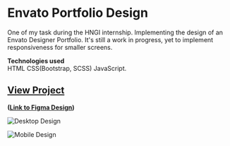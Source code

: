 # Envato Portfolio Design

One of my task during the HNGI internship. Implementing the design of an Envato Designer Portfolio. It's still a work in progress, yet to implement responsiveness for smaller screens.

**Technologies used** <br>
HTML CSS(Bootstrap, SCSS) JavaScript.

## [View Project](https://ejiroghene15.github.io/Playground/Envato-portfolio-design/)

**([Link to Figma Design](https://www.figma.com/file/f4wx0UY6UQvjES2KWJLNGY/Envato-Designer-Portfolio?node-id=27%3A831))**

![Desktop Design](https://ejiroghene15.github.io/Playground/Envato-portfolio-design/design/desktop.png)

![Mobile Design](https://ejiroghene15.github.io/Playground/Envato-portfolio-design/design/mobile.png)